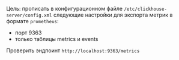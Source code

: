 Цель: прописать в конфигурационном файле `/etc/clickhouse-server/config.xml` следующие настройки для экспорта метрик в формате `prometheus`:
- порт 9363
- только таблицы metrics и events

Проверить эндпоинт `http://localhost:9363/metrics`
